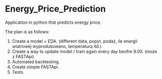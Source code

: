 # Energy_Price_Prediction
Application in python that predicts energy price.

The plan is as follows:
1. Create a model + EDA. (different data, popyt, podaż, ile energii wiatrowej wyprodukowano, temperatura itd.)
2. Create a way to update model / train again every day beofre 9.00. (może z FASTApi)
3. Automated backtesting.
4. Create simple FASTApi.
5. Tests.
